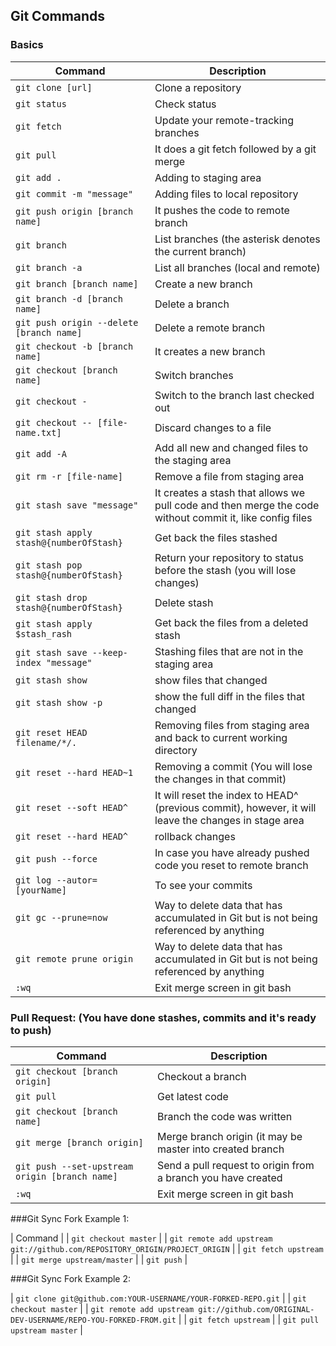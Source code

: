 ## Git Commands

### Basics

| Command | Description |
| ------- | ----------- |
| `git clone [url]` | Clone a repository |
| `git status` | Check status |
| `git fetch` | Update your remote-tracking branches |
| `git pull` | It does a git fetch followed by a git merge |
| `git add .` | Adding to staging area |
| `git commit -m "message"` | Adding files to local repository |
| `git push origin [branch name]` | It pushes the code to remote branch |
| `git branch` | List branches (the asterisk denotes the current branch) |
| `git branch -a` | List all branches (local and remote) |
| `git branch [branch name]` | Create a new branch |
| `git branch -d [branch name]` | Delete a branch |
| `git push origin --delete [branch name]` | Delete a remote branch |
| `git checkout -b [branch name]` | It creates a new branch |
| `git checkout [branch name]` | Switch branches |
| `git checkout -` | Switch to the branch last checked out |
| `git checkout -- [file-name.txt]` | Discard changes to a file |
| `git add -A` | Add all new and changed files to the staging area |
| `git rm -r [file-name]` | Remove a file from staging area |
| `git stash save "message"` | It creates a stash that allows we pull code and then merge the code without commit it, like config files |
| `git stash apply stash@{numberOfStash}` | Get back the files stashed |
| `git stash pop stash@{numberOfStash}` | Return your repository to status before the stash (you will lose changes) |
| `git stash drop stash@{numberOfStash}` | Delete stash |
| `git stash apply $stash_rash` | Get back the files from a deleted stash |
| `git stash save --keep-index "message"` | Stashing files that are not in the staging area |
| `git stash show` | show files that changed |
| `git stash show -p` | show the full diff in the files that changed |
| `git reset HEAD filename/*/.` | Removing files from staging area and back to current working directory |
| `git reset --hard HEAD~1` | Removing a commit (You will lose the changes in that commit) |
| `git reset --soft HEAD^` | It will reset the index to HEAD^ (previous commit), however, it will leave the changes in stage area |
| `git reset --hard HEAD^` | rollback changes |
| `git push --force` | In case you have already pushed code you reset to remote branch |
| `git log --autor=[yourName]` | To see your commits |
| `git gc --prune=now` | Way to delete data that has accumulated in Git but is not being referenced by anything |
| `git remote prune origin` | Way to delete data that has accumulated in Git but is not being referenced by anything |
| `:wq` | Exit merge screen in git bash |


### Pull Request: (You have done stashes, commits and it's ready to push)

| Command | Description |
| ------- | ----------- |
| `git checkout [branch origin]` | Checkout a branch |
| `git pull` |  Get latest code |
| `git checkout [branch name]` | Branch the code was written |
| `git merge [branch origin]` | Merge branch origin (it may be master into created branch|
| `git push --set-upstream origin [branch name]` | Send a pull request to origin from a branch you have created |
|`:wq` | Exit merge screen in git bash |


###Git Sync Fork Example 1: 

| Command | 
| `git checkout master` |
| `git remote add upstream git://github.com/REPOSITORY_ORIGIN/PROJECT_ORIGIN` |
| `git fetch upstream` |
| `git merge upstream/master` |
| `git push` |


###Git Sync Fork Example 2: 

| `git clone git@github.com:YOUR-USERNAME/YOUR-FORKED-REPO.git` |
| `git checkout master` |
| `git remote add upstream git://github.com/ORIGINAL-DEV-USERNAME/REPO-YOU-FORKED-FROM.git` |
| `git fetch upstream` |
| `git pull upstream master` |